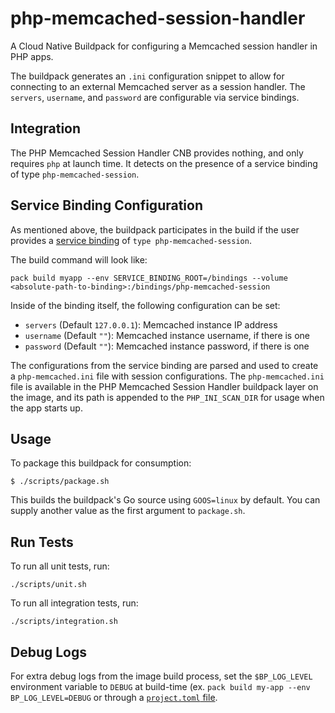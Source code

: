 # php-memcached-session-handler
A Cloud Native Buildpack for configuring a Memcached session handler in PHP apps.

The buildpack generates an `.ini` configuration snippet to allow for connecting
to an external Memcached server as a session handler. The `servers`, `username`, and `password`
are configurable via service bindings.

## Integration

The PHP Memcached Session Handler CNB provides nothing, and only requires
`php` at launch time. It detects on the presence of a service binding of
type `php-memcached-session`.

## Service Binding Configuration

As mentioned above, the buildpack participates in the build if the user
provides a [service
binding](https://paketo.io/docs/howto/configuration/#bindings) of `type php-memcached-session`.

The build command will look like:
```
pack build myapp --env SERVICE_BINDING_ROOT=/bindings --volume <absolute-path-to-binding>:/bindings/php-memcached-session

```

Inside of the binding itself, the following configuration can be set:

- `servers` (Default `127.0.0.1`): Memcached instance IP address
- `username` (Default `""`): Memcached instance username, if there is one
- `password` (Default `""`): Memcached instance password, if there is one

The configurations from the service binding are parsed and used to create a
`php-memcached.ini` file with session configurations. The `php-memcached.ini` file is
available in the PHP Memcached Session Handler buildpack layer on the image, and
its path is appended to the `PHP_INI_SCAN_DIR` for usage when the app starts up.

## Usage

To package this buildpack for consumption:

```
$ ./scripts/package.sh
```

This builds the buildpack's Go source using `GOOS=linux` by default. You can
supply another value as the first argument to `package.sh`.

## Run Tests

To run all unit tests, run:
```
./scripts/unit.sh
```

To run all integration tests, run:
```
./scripts/integration.sh
```

## Debug Logs
For extra debug logs from the image build process, set the `$BP_LOG_LEVEL`
environment variable to `DEBUG` at build-time (ex. `pack build my-app --env
BP_LOG_LEVEL=DEBUG` or through a  [`project.toml`
file](https://github.com/buildpacks/spec/blob/main/extensions/project-descriptor.md).
